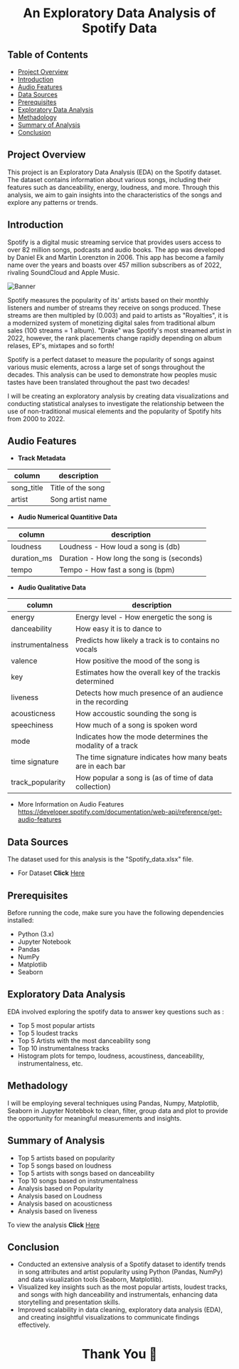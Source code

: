 # <h1 align="center">  An Exploratory Data Analysis of Spotify Data

## Table of Contents

- [Project Overview](#project-overview)
- [Introduction](#introduction)
- [Audio Features](#audio-features)
- [Data Sources](#data-sources)
- [Prerequisites](#prerequisites)
- [Exploratory Data Analysis](#exploratory-data-analysis)
- [Methadology](#methadology)
- [Summary of Analysis](#summary-of-analysis)
- [Conclusion](#conclusion)
  
  
## Project Overview
This project is an Exploratory Data Analysis (EDA) on the Spotify dataset. The dataset contains information about various songs, including their features such as danceability, energy, loudness, and more. Through this analysis, we aim to gain insights into the characteristics of the songs and explore any patterns or trends.

## Introduction

Spotify is a digital music streaming service that provides users access to over 82 million songs, podcasts and audio books. The app was developed by Daniel Ek and Martin Lorenzton in 2006. This app has become a family name over the years and boasts over 457 million subscribers as of 2022, rivaling SoundCloud and Apple Music.

![Banner](https://github.com/user-attachments/assets/097a127a-19ce-42ec-a5f0-1ea8b8a32acf)
 
Spotify measures the popularity of its' artists based on their monthly listeners and number of streams they receive on songs produced. These streams are then multipled by (0.003) and paid to artists as "Royalties", it is a modernized system of monetizing digital sales from traditional album sales (100 streams = 1 album). "Drake" was Spotify's most streamed artist in 2022, however, the rank placements change rapidly depending on album relases, EP's, mixtapes and so forth!

Spotify is a perfect dataset to measure the popularity of songs against various music elements, across a large set of songs throughout the decades. This analysis can be used to demonstrate how peoples music tastes have been translated throughout the past two decades!

I will be creating an exploratory analysis by creating data visualizations and conducting statistical analyses to investigate the relationship between the use of non-traditional musical elements and the popularity of Spotify hits from 2000 to 2022.

## **Audio Features**

- **Track Metadata**
  
| column | description |
| --- | --- |
| song_title | Title of the song |
| artist | Song artist name|

- **Audio Numerical Quantitive Data**
  
| column | description |
| --- | --- |
| loudness | Loudness - How loud a song is (db) |
| duration_ms | Duration - How long the song is (seconds) |
| tempo | Tempo - How fast a song is (bpm) |

- **Audio Qualitative Data**
  
| column | description |
| --- | --- |
| energy | Energy level - How energetic the song is |
| danceability | How easy it is to dance to |
| instrumentalness | Predicts how likely a track is to contains no vocals |
| valence | How positive the mood of the song is |
| key | Estimates how the overall key of the trackis determined |
| liveness | Detects how much  presence of an audience in the recording |
| acousticness | How accoustic sounding the song is |
| speechiness | How much of a song is spoken word |
| mode | Indicates how the mode determines the modality of a track |
| time signature | The time signature indicates how many beats are in each bar |
| track_popularity |  How popular a song is (as of time of data collection) |

- More Information on Audio Features https://developer.spotify.com/documentation/web-api/reference/get-audio-features

## Data Sources

The dataset used for this analysis is the "Spotify_data.xlsx" file. 

- For Dataset **Click** [Here](https://github.com/Narisetty-Geethika/Spotify_Data_Analysis/blob/main/Spotify_data.xlsx)


## Prerequisites

Before running the code, make sure you have the following dependencies installed:

- Python (3.x)
- Jupyter Notebook
- Pandas
- NumPy
- Matplotlib
- Seaborn


## Exploratory Data Analysis

EDA involved exploring the spotify data to answer key questions such as :

- Top 5 most popular artists
- Top 5 loudest tracks
- Top 5 Artists with the most danceability song
- Top 10 instrumentalness tracks
- Histogram plots for tempo, loudness, acoustiness, danceability, instrumentalness, etc.

## Methadology

I will be employing several techniques using Pandas, Numpy, Matplotlib, Seaborn in Jupyter Notebbok to clean, filter, group data and plot to provide the opportunity for meaningful measurements and insights.

## Summary of Analysis

- Top 5 artists based on popularity
- Top 5 songs based on loudness
- Top 5 artists with songs based on danceability
- Top 10 songs based on instrumentalness
- Analysis based on Popularity
- Analysis based on Loudness
- Analysis based on acousticness
- Analysis based on liveness

To view the analysis **Click** [Here](https://github.com/Narisetty-Geethika/Spotify_Data_Analysis/blob/main/Spotify%20Analysis.ipynb)

## Conclusion
- Conducted an extensive analysis of a Spotify dataset to identify trends in song attributes and artist popularity using Python (Pandas, NumPy) and data 
  visualization tools (Seaborn, Matplotlib).
- Visualized key insights such as the most popular artists, loudest tracks, and songs with high danceability and instrumentals, enhancing data storytelling and 
  presentation skills. 
- Improved scalability in data cleaning, exploratory data analysis (EDA), and creating insightful visualizations to communicate findings effectively.




# <h1 align="center"> Thank You 🤗
